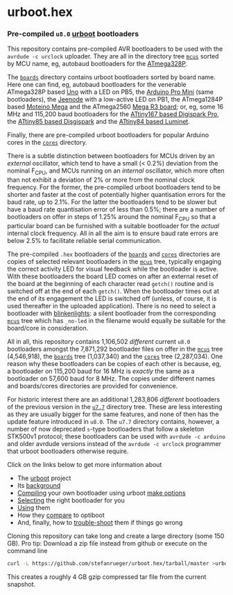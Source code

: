 # urboot.hex
### Pre-compiled `u8.0` [urboot](https://github.com/stefanrueger/urboot/) bootloaders

This repository contains pre-compiled AVR bootloaders to be used with the `avrdude -c urclock`
uploader. They are all in the directory tree
[`mcus`](https://github.com/stefanrueger/urboot.hex/tree/main/mcus/) sorted by MCU name, eg,
autobaud bootloaders for the
[ATmega328P](https://github.com/stefanrueger/urboot.hex/blob/main/mcus/atmega328p/watchdog_1_s/autobaud/uart0_rxd0_txd1/no-led/README.md).

The [`boards`](https://github.com/stefanrueger/urboot.hex/tree/main/boards/) directory contains
urboot bootloaders sorted by board name. Here one can find, eg, autobaud bootloaders for the
venerable ATmega328P based
[Uno](https://github.com/stefanrueger/urboot.hex/blob/main/boards/uno/atmega328p/watchdog_1_s/autobaud//uart0_rxd0_txd1/led+b5/README.md)
with a LED on PB5, the [Arduino Pro
Mini](https://github.com/stefanrueger/urboot.hex/tree/main/boards/promini/atmega328p/watchdog_1_s/autobaud/uart0_rxd0_txd1/led+b5/README.md)
(same bootloaders), the
[Jeenode](https://github.com/stefanrueger/urboot.hex/tree/main/boards/jeenode/atmega328p/watchdog_1_s/autobaud/uart0_rxd0_txd1/led-b1/README.md)
with a low-active LED on PB1, the ATmega1284P based [Moteino
Mega](https://github.com/stefanrueger/urboot.hex/tree/main/boards/moteinomega/atmega1284p/watchdog_1_s/autobaud/uart0_rxd0_txd1/led+d7/README.md)
and the ATmega2560 [Mega R3
board](https://github.com/stefanrueger/urboot.hex/tree/main/boards/mega-r3/atmega2560/watchdog_1_s/autobaud/uart0_rxe0_txe1/led+b7/README.md);
or, eg, some 16 MHz and 115,200 baud bootloaders for the [ATtiny167 based Digispark
Pro](https://github.com/stefanrueger/urboot.hex/tree/main/boards/digispark-pro/attiny167/watchdog_1_s/external_oscillator_x/16m000000_hz/+115k2_baud/uart0_rxa0_txa1/led+b1/README.md),
the [ATtiny85 based
Disgispark](https://github.com/stefanrueger/urboot.hex/tree/main/boards/digispark/attiny85/watchdog_1_s/external_oscillator_x/16m000000_hz/+115k2_baud/swio_rxb4_txb3/led+b1/README.md)
and the [ATtiny84 based
Luminet](https://github.com/stefanrueger/urboot.hex/tree/main/boards/luminet/attiny84/watchdog_1_s/external_oscillator_x/16m000000_hz/+115k2_baud/swio_rxa3_txa2/led+a4/README.md).

Finally, there are pre-compiled urboot bootloaders for popular Arduino cores in the
[`cores`](https://github.com/stefanrueger/urboot.hex/tree/main/cores) directory. 

There is a subtle distinction between bootloaders for MCUs driven by an *external* oscillator,
which tend to have a small (< 0.2%) deviation from the nominal F<sub>CPU</sub>, and MCUs running on
an *internal* oscillator, which more often than not exhibit a deviation of 2% or more from the
nominal clock frequency. For the former, the pre-compiled urboot bootloaders tend to be shorter and
faster at the cost of potentially higher quantisation errors for the baud rate, up to 2.1%. For the
latter the bootloaders tend to be slower but have a baud rate quantisation error of less than 0.5%;
there are a number of bootloaders on offer in steps of 1.25% around the nominal F<sub>CPU</sub> so
that a particular board can be furnished with a suitable bootloader for the *actual* internal clock
frequency. All in all the aim is to ensure baud rate errors are below 2.5% to facilitate reliable
serial communication.

The pre-compiled `.hex` bootloaders of the
[`boards`](https://github.com/stefanrueger/urboot.hex/tree/main/boards/) and
[`cores`](https://github.com/stefanrueger/urboot.hex/tree/main/cores/) directories are copies of
selected relevant bootloaders in the
[`mcus`](https://github.com/stefanrueger/urboot.hex/tree/main/mcus/) tree, typically engaging the
correct activity LED for visual feedback while the bootloader is active. With these bootloaders the
board LED comes on after an external reset of the board at the beginning of each character read
`getch()` routine and is switched off at the end of each `getch()`. When the bootloader times out
at the end of its engagement the LED is switched off (unless, of course, it is used thereafter in
the uploaded application). There is no need to select a bootloader with
[blinkenlights](https://en.wikipedia.org/wiki/Blinkenlights): a silent bootloader from the
corresponding [`mcus`](https://github.com/stefanrueger/urboot.hex/tree/main/mcus/) tree which has
`_no-led` in the filename would equally be suitable for the board/core in consideration.

All in all, this repository contains 1,106,502 *different* current `u8.0` bootloaders amongst the
7,871,292 bootloader files on offer in the
[`mcus`](https://github.com/stefanrueger/urboot.hex/tree/main/mcus/) tree (4,546,918), the
[`boards`](https://github.com/stefanrueger/urboot.hex/tree/main/boards/) tree (1,037,340) and the
[`cores`](https://github.com/stefanrueger/urboot.hex/tree/main/cores/) tree (2,287,034). One reason
why these bootloaders can be copies of each other is because, eg, a bootloader on 115,200 baud for
16 MHz is *exactly* the same as a bootloader on 57,600 baud for 8 MHz. The copies under different
names and boards/cores directories are provided for convenience.

For historic interest there are an additional 1,283,806 *different* bootloaders of the previous
version in the [`u7.7`](https://github.com/stefanrueger/urboot.hex/tree/main/u7.7/) directory tree.
These are less interesting as they are usually bigger for the same features, and none of then has
the update feature introduced in `u8.0`. The `u7.7` directory contains, however, a number of now
deprecated `s`-type bootloaders that follow a skeleton STK500v1 protocol; these bootloaders can be
used with `avrdude -c arduino` and older avrdude versions instead of the `avrdude -c urclock`
programmer that urboot bootloaders otherwise require.

Click on the links below to get more information about
 - The [urboot](https://github.com/stefanrueger/urboot/) project
 - Its [background](https://github.com/stefanrueger/urboot/blob/main/docs/background.md)
 - [Compiling](https://github.com/stefanrueger/urboot/blob/main/README.md#compiling) your own bootloader using urboot [make options](https://github.com/stefanrueger/urboot/blob/main/docs/makeoptions.md)
 - [Selecting](https://github.com/stefanrueger/urboot/blob/main/docs/howtoselect.md) the right bootloader for you
 - [Using](https://github.com/stefanrueger/urboot/blob/main/README.md#usage) them
 - How they [compare](https://github.com/stefanrueger/urboot/blob/main/README.md#comparison) to optiboot
 - And, finally, how to [trouble-shoot](https://github.com/stefanrueger/urboot/blob/main/README.md#trouble-shooting) them if things go wrong

Cloning this repository can take long and create a large directory (some 150 GB). Pro tip: Download a zip file instead from github or execute on the command line
``` sh
curl -L https://github.com/stefanrueger/urboot.hex/tarball/master >urboot-hex.tar
```
This creates a roughly 4 GB gzip compressed tar file from the current snapshot.
